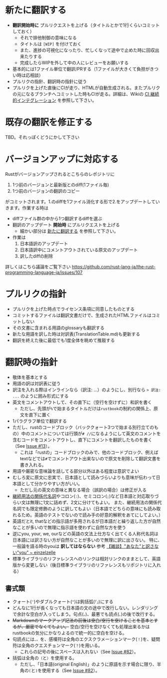 # 新たに翻訳する

* **翻訳開始時に** プルリクエストを上げる（タイトルとかで1行くらいコミットしておく）
  + それで排他制御の意味になる
  + タイトルは `[WIP]` を付けておく
  + また、進捗の可視化になったり、忙しくなって途中で止めた時に回収出来たりする
  + 完成したらWIPを外して中の人にレビューをお願いする
* 基本的には1ファイル単位で翻訳/PRする（1ファイルが大きくて負担がきつい時は応相談）
* プルリクの指針、翻訳時の指針に従う
* プルリクを上げた直後にCIが走り、HTMLが自動生成される。またプルリクの元になるブランチへコミットした時もCIが走る。詳細は、Wikiの [CI 継続的インテグレーション](https://github.com/rust-lang-ja/the-rust-programming-language-ja/wiki/CI-%E7%B6%99%E7%B6%9A%E7%9A%84%E3%82%A4%E3%83%B3%E3%83%86%E3%82%B0%E3%83%AC%E3%83%BC%E3%82%B7%E3%83%A7%E3%83%B3) を参照して下さい。

# 既存の翻訳を修正する

TBD。それっぽくどうにかして下さい

# バージョンアップに対応する
Rustがバージョンアップされるとこちらのレポジトリに

 1. 1つ前のバージョンと最新版とのdiff(1ファイル毎)
 2. 1つ前のバージョンの翻訳のコピー

がコミットされます。1.のdiffを1ファイル消化する形で2.をアップデートしていきます。作業する時は

* diffファイル群の中から1つ翻訳するdiffを選ぶ
* 翻訳のアップデート **開始時** にプルリクエストを上げる
  * 細かい部分は [新たに翻訳する](#新たに翻訳する) を参照して下さい。
* 作業は
  1. 日本語訳のアップデート
  2. 日本語訳中にコメントアウトされている原文のアップデート
  3. 訳したdiffの削除

詳しくはこちら議論をご覧下さい https://github.com/rust-lang-ja/the-rust-programming-language-ja/issues/107

# プルリクの指針

* プルリクを上げた時点でライセンス条項に同意したものとする
* コミットするファイルは翻訳文書だけで、生成されたHTMLファイルはコミットしない
* その文書に含まれる用語のglossaryも翻訳する
* 新たな用語を訳した時は対訳表(TranslationTable.md)も更新する
* 翻訳を終えた後に最低でも1度全体を眺めて推敲する

# 翻訳時の指針

* 敬体を基本とする
* 用語の訳は対訳表に従う
* 訳注を入れる際はインラインなら（訳注: ...）のようにし、別行なら
  `> 訳注: ...`
  のように囲み形式にする
* 英文をコメントアウトして、その直下に（空行を空けずに）和訳を書く
  + ただし、先頭が`%`で始まるタイトルだけは`rustbook`の制約の関係上、原文を直下に置く
* 1パラグラフ単位で翻訳する
* ただし、rustのコードブロック（バッククォート3つで始まる別行立てのもの）中のコメントについては行頭が`# //`になるようにして英文のコメントを含むコードをコメントアウトし、直下にコメントを翻訳したものを書く（See [Issue #13](https://github.com/rust-lang-ja/the-rust-programming-language-ja/issues/13)）。
  + これは「rustの」コードブロックのみで、他のコードブロック、例えばtextなどでは`#`でコメントアウト出来ないので原文を削除して翻訳文書を書き入れる。
* 用語や厳密な意味論を話してる部分以外はある程度は意訳でよい
* むしろ変に原文に忠実で、日本語として読みづらいよりも意味が伝わって日本語として分かりやすい方がいい。
  + ただし元の英文の意味と異なる場合（誤訳の場合）は修正が入る
* [継続用法の関係代名詞](http://e-grammar.info/relative/relative_23.html)やコロン(`:`)、セミコロン(`;`)など日本語と対応取りづらい文は無理に1文に詰めず、2文に分けてもよい。
  また、継続用法の関係代名詞でも限定修飾のように訳してもよい（日本語でどちらの意味にも読み取れるため。英語のテストでないので読み手の好意的解釈をあてにしてよい。）
* 英語だとit, thatなどの指示語が多用されるが日本語だと繰り返した方が自然なことが多いので無理に指示語を使わずに自然な方を使う
* 逆にyou, your, we, ourなどの英語の文法上仕方なく出てくる人称代名詞は日本語には訳さない方が自然なことが多いので無理に訳に出さない。
  特に、一般論を語る時のyouは **訳してはならない** 参考 [【雑談】"あなた"と訳さない"you" ~ einzelzelle](http://einzelzelle.blogspot.jp/2014/01/blog-post.html)
* 標準ライブラリのリファレンスへのリンクは相対リンクのままとして、英語版から変更しない（後日標準ライブラリのリファレンスもリポジトリに入れる）

## 書式類

* クォート(`'`)やダブルクォート(`"`)は鉤括弧(`「」`)にする
* どんなに1行が長くなっても日本語の文の途中で改行しない。レンダリングで余計な空白が入ってしまう。句点(`。`)、最悪でも読点(`、`)の後で改行する。
* ~~Markdownのマークアップ記法の前後は空白/空行を空けることを基本とするが、厳密でなくてもよい。~~
   空白/空行を空けなくても処理出来るかはrustbookの気分にかなりよるので統一的に空白を空ける。
* 句読点には`、。`を、感嘆符は全角のエクスクラメーションマーク(`！`)を、疑問符は全角のクエスチョンマーク(`？`)を用いる。
  + これらの記号の後にスペースは入れない（See [Issue #82](https://github.com/rust-lang-ja/the-rust-programming-language-ja/issues/82#issuecomment-191691762)）。
* 括弧は全角の`（`と`）`を使用する。
  + ただし、「日本語(original English)」のように原語を示す場合に限り、半角の`(`と`)`を使用する（See [Issue #82](https://github.com/rust-lang-ja/the-rust-programming-language-ja/issues/82)）。
